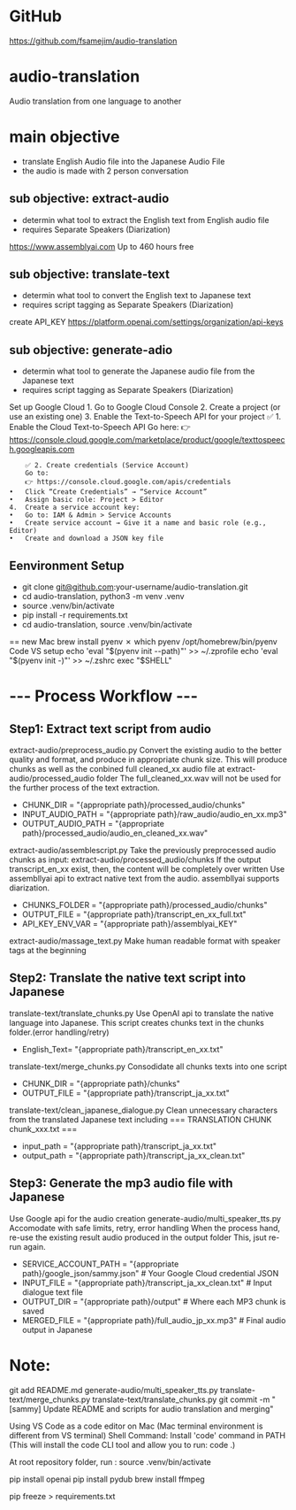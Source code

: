 # GitHub
https://github.com/fsamejim/audio-translation


# audio-translation
Audio translation from one language to another

# main objective
- translate English Audio file into the Japanese Audio File
- the audio is made with 2 person conversation

## sub objective: extract-audio
- determin what tool to extract the English text from English audio file
- requires Separate Speakers (Diarization)

 https://www.assemblyai.com
 Up to 460 hours free

## sub objective: translate-text
- determin what tool to convert the English text to Japanese text
- requires script tagging as Separate Speakers (Diarization)

 create API_KEY
 https://platform.openai.com/settings/organization/api-keys

## sub objective: generate-adio
- determin what tool to generate the Japanese audio file from the Japanese text
- requires script tagging as Separate Speakers (Diarization)

Set up Google Cloud
	1.	Go to Google Cloud Console
	2.	Create a project (or use an existing one)
	3.	Enable the Text-to-Speech API for your project
		✅ 1. Enable the Cloud Text-to-Speech API
		Go here:
		👉 https://console.cloud.google.com/marketplace/product/google/texttospeech.googleapis.com

		✅ 2. Create credentials (Service Account)
		Go to:
		👉 https://console.cloud.google.com/apis/credentials
	•	Click “Create Credentials” → “Service Account”
	•	Assign basic role: Project > Editor
	4.	Create a service account key:
	•	Go to: IAM & Admin > Service Accounts
	•	Create service account → Give it a name and basic role (e.g., Editor)
	•	Create and download a JSON key file

## Eenvironment Setup

- git clone git@github.com:your-username/audio-translation.git
- cd audio-translation, python3 -m venv .venv
- source .venv/bin/activate
- pip install -r requirements.txt
- cd audio-translation, source .venv/bin/activate

== new Mac
brew install pyenv
✗ which pyenv
/opt/homebrew/bin/pyenv
Code VS setup
echo 'eval "$(pyenv init --path)"' >> ~/.zprofile
echo 'eval "$(pyenv init -)"' >> ~/.zshrc
exec "$SHELL"


# --- Process Workflow ---
## Step1: Extract text script from audio
extract-audio/preprocess_audio.py
Convert the existing audio to the better quality and format, and produce in appropriate chunk size.
This will produce chunks as well as the conbined full cleaned_xx audio file at extract-audio/processed_audio folder
The full_cleaned_xx.wav will not be used for the further process of the text extraction.
- CHUNK_DIR = "{appropriate path}/processed_audio/chunks"
- INPUT_AUDIO_PATH = "{appropriate path}/raw_audio/audio_en_xx.mp3"
- OUTPUT_AUDIO_PATH = "{appropriate path}/processed_audio/audio_en_cleaned_xx.wav"


extract-audio/assemblescript.py
Take the previously preprocessed audio chunks as input: extract-audio/processed_audio/chunks
If the output transcript_en_xx exist, then, the content will be completely over written
Use assembllyai api to extract native text from the audio.
assembllyai supports diarization.  
- CHUNKS_FOLDER = "{appropriate path}/processed_audio/chunks"
- OUTPUT_FILE = "{appropriate path}/transcript_en_xx_full.txt"
- API_KEY_ENV_VAR = "{appropriate path}/assemblyai_KEY"


extract-audio/massage_text.py
Make human readable format with speaker tags at the beginning

## Step2: Translate the native text script into Japanese
translate-text/translate_chunks.py
Use OpenAI api to translate the native language into Japanese.
This script creates chunks text in the chunks folder.(error handling/retry)
- English_Text= "{appropriate path}/transcript_en_xx.txt"

translate-text/merge_chunks.py
Consodidate all chunks texts into one script
- CHUNK_DIR = "{appropriate path}/chunks"
- OUTPUT_FILE = "{appropriate path}/transcript_ja_xx.txt"

translate-text/clean_japanese_dialogue.py
Clean unnecessary characters from the translated Japanese text including === TRANSLATION CHUNK chunk_xxx.txt ===
- input_path = "{appropriate path}/transcript_ja_xx.txt"  
- output_path = "{appropriate path}/transcript_ja_xx_clean.txt"

## Step3: Generate the mp3 audio file with Japanese
Use Google api for the audio creation 
generate-audio/multi_speaker_tts.py 
Accomodate with safe limits, retry, error handling
When the process hand, re-use the existing result audio produced in the output folder
This, jsut re-run again.
- SERVICE_ACCOUNT_PATH = "{appropriate path}/google_json/sammy.json"  # Your Google Cloud credential JSON
- INPUT_FILE = "{appropriate path}/transcript_ja_xx_clean.txt" # Input dialogue text file
- OUTPUT_DIR = "{appropriate path}/output"                          # Where each MP3 chunk is saved
- MERGED_FILE = "{appropriate path}/full_audio_jp_xx.mp3"   # Final audio output in Japanese

# Note:

git add README.md generate-audio/multi_speaker_tts.py translate-text/merge_chunks.py translate-text/translate_chunks.py
git commit -m "[sammy] Update README and scripts for audio translation and merging"

Using VS Code as a code editor on Mac (Mac terminal environment is different from VS terminal)
Shell Command: Install 'code' command in PATH (This will install the code CLI tool and allow you to run: code .)

At root repository folder, run : 
source .venv/bin/activate

pip install openai
pip install pydub
brew install ffmpeg 

pip freeze > requirements.txt
